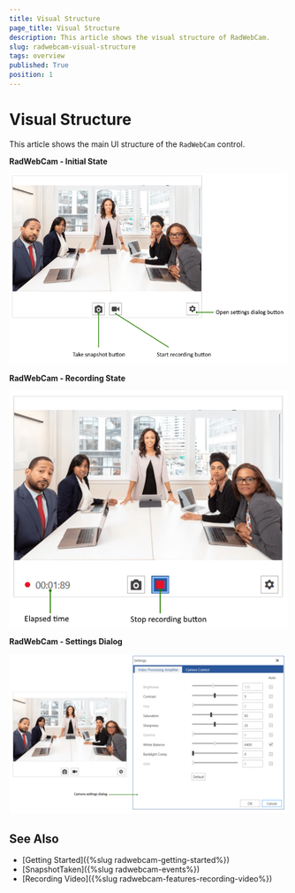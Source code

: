 ```yaml
---
title: Visual Structure
page_title: Visual Structure
description: This article shows the visual structure of RadWebCam.
slug: radwebcam-visual-structure
tags: overview
published: True
position: 1
---
```


# Visual Structure

This article shows the main UI structure of the `RadWebCam` control.

__RadWebCam - Initial State__

![WPF RadWebCam Initial State Visual Structure](images/radwebcam-visual-structure-0.png)

__RadWebCam - Recording State__

![WPF RadWebCam Recording State Visual Structure](images/radwebcam-visual-structure-1.png)

__RadWebCam - Settings Dialog__

![WPF RadWebCam Settings Dialog Visual Structure](images/radwebcam-visual-structure-2.png)

## See Also
* [Getting Started]({%slug radwebcam-getting-started%})
* [SnapshotTaken]({%slug radwebcam-events%})
* [Recording Video]({%slug radwebcam-features-recording-video%})

